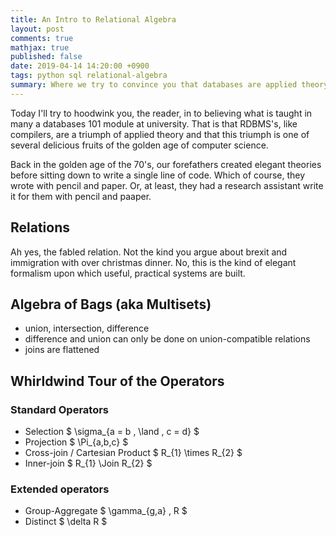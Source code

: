 ```yaml
---
title: An Intro to Relational Algebra
layout: post
comments: true
mathjax: true
published: false
date: 2019-04-14 14:20:00 +0900
tags: python sql relational-algebra
summary: Where we try to convince you that databases are applied theory
---
```


Today I'll try to hoodwink you, the reader, in to believing what is taught in
many a databases 101 module at university. That is that RDBMS's, like
compilers, are a triumph of applied theory and that this triumph is one of
several delicious fruits of the golden age of computer science.

Back in the golden age of the 70's, our forefathers created elegant theories
before sitting down to write a single line of code. Which of course, they wrote
with pencil and paper. Or, at least, they had a research assistant write it for
them with pencil and paaper.

## Relations
Ah yes, the fabled relation. Not the kind you argue about brexit and
immigration with over christmas dinner. No, this is the kind of elegant
formalism upon which useful, practical systems are built.

## Algebra of Bags (aka Multisets)
- union, intersection, difference
- difference and union can only be done on union-compatible relations
- joins are flattened

## Whirldwind Tour of the Operators

### Standard Operators
- Selection $ \sigma_{a = b \, \land \, c = d} $
- Projection $ \Pi_{a,b,c} $
- Cross-join / Cartesian Product $ R_{1} \times R_{2} $
- Inner-join $ R_{1} \Join R_{2} $

### Extended operators
- Group-Aggregate $ \gamma_{g,a} \, R $
- Distinct $ \delta R $
